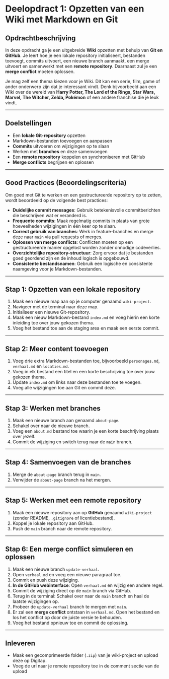 # **Deelopdract 1: Opzetten van een Wiki met Markdown en Git**

## **Opdrachtbeschrijving**
In deze opdracht ga je een uitgebreide **Wiki** opzetten met behulp van **Git en GitHub**. Je leert hoe je een lokale repository initialiseert, bestanden toevoegt, commits uitvoert, een nieuwe branch aanmaakt, een merge uitvoert en samenwerkt met een **remote repository**. Daarnaast zul je een **merge conflict** moeten oplossen.

Je mag zelf een thema kiezen voor je Wiki. Dit kan een serie, film, game of ander onderwerp zijn dat je interessant vindt. Denk bijvoorbeeld aan een Wiki over de wereld van **Harry Potter, The Lord of the Rings, Star Wars, Marvel, The Witcher, Zelda, Pokémon** of een andere franchise die je leuk vindt.

---

## **Doelstellingen**
- Een **lokale Git-repository** opzetten
- Markdown-bestanden toevoegen en aanpassen
- **Commits** uitvoeren om wijzigingen op te slaan
- Werken met **branches** en deze samenvoegen
- Een **remote repository** koppelen en synchroniseren met GitHub
- **Merge conflicts** begrijpen en oplossen

---

## **Good Practices (Beoordelingscriteria)**
Om goed met Git te werken en een gestructureerde repository op te zetten, wordt beoordeeld op de volgende best practices:

- **Duidelijke commit messages**: Gebruik betekenisvolle commitberichten die beschrijven wat er veranderd is.
- **Frequente commits**: Maak regelmatig commits in plaats van grote hoeveelheden wijzigingen in één keer op te slaan.
- **Correct gebruik van branches**: Werk in feature-branches en merge deze naar `main` via pull requests of merges.
- **Oplossen van merge conflicts**: Conflicten moeten op een gestructureerde manier opgelost worden zonder onnodige codeverlies.
- **Overzichtelijke repository-structuur**: Zorg ervoor dat je bestanden goed geordend zijn en de inhoud logisch is opgebouwd.
- **Consistente bestandsnamen**: Gebruik een logische en consistente naamgeving voor je Markdown-bestanden.

---

## **Stap 1: Opzetten van een lokale repository**
1. Maak een nieuwe map aan op je computer genaamd `wiki-project`.
2. Navigeer met de terminal naar deze map.
3. Initialiseer een nieuwe Git-repository.
4. Maak een nieuw Markdown-bestand `index.md` en voeg hierin een korte inleiding toe over jouw gekozen thema.
5. Voeg het bestand toe aan de staging area en maak een eerste commit.

---

## **Stap 2: Meer content toevoegen**
1. Voeg drie extra Markdown-bestanden toe, bijvoorbeeld `personages.md`, `verhaal.md` en `locaties.md`.
2. Voeg in elk bestand een titel en een korte beschrijving toe over jouw gekozen thema.
3. Update `index.md` om links naar deze bestanden toe te voegen.
4. Voeg alle wijzigingen toe aan Git en commit deze.

---

## **Stap 3: Werken met branches**
1. Maak een nieuwe branch aan genaamd `about-page`.
2. Schakel over naar de nieuwe branch.
3. Voeg een `about.md` bestand toe waarin je een korte beschrijving plaats over jezelf.
4. Commit de wijziging en switch terug naar de `main` branch.

---

## **Stap 4: Samenvoegen van de branches**
1. Merge de `about-page` branch terug in `main`.
2. Verwijder de `about-page` branch na het mergen.

---

## **Stap 5: Werken met een remote repository**
1. Maak een nieuwe repository aan op **GitHub** genaamd `wiki-project` (zonder README, `.gitignore` of licentiebestand).
2. Koppel je lokale repository aan GitHub.
3. Push de `main` branch naar de remote repository.

---

## **Stap 6: Een merge conflict simuleren en oplossen**
1. Maak een nieuwe branch `update-verhaal`.
2. Open `verhaal.md` en voeg een nieuwe paragraaf toe.
3. Commit en push deze wijziging.
4. **In de GitHub webinterface**: Open `verhaal.md` en wijzig een andere regel.
5. Commit de wijziging direct op de `main` branch via GitHub.
6. Terug in de terminal: Schakel over naar de `main` branch en haal de laatste wijzigingen op.
7. Probeer de `update-verhaal` branch te mergen met `main`.
8. Er zal een **merge conflict** ontstaan in `verhaal.md`. Open het bestand en los het conflict op door de juiste versie te behouden.
9. Voeg het bestand opnieuw toe en commit de oplossing.

---

## Inleveren
- Maak een gecomprimeerde folder (`.zip`) van je wiki-project en upload deze op Digitap. 
- Voeg de url naar je remote repository toe in de comment sectie van de upload 